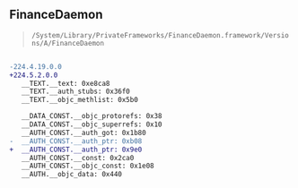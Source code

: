 ## FinanceDaemon

> `/System/Library/PrivateFrameworks/FinanceDaemon.framework/Versions/A/FinanceDaemon`

```diff

-224.4.19.0.0
+224.5.2.0.0
   __TEXT.__text: 0xe8ca8
   __TEXT.__auth_stubs: 0x36f0
   __TEXT.__objc_methlist: 0x5b0

   __DATA_CONST.__objc_protorefs: 0x38
   __DATA_CONST.__objc_superrefs: 0x10
   __AUTH_CONST.__auth_got: 0x1b80
-  __AUTH_CONST.__auth_ptr: 0xb08
+  __AUTH_CONST.__auth_ptr: 0x9e0
   __AUTH_CONST.__const: 0x2ca0
   __AUTH_CONST.__objc_const: 0x1e08
   __AUTH.__objc_data: 0x440

```
